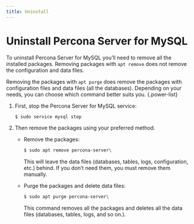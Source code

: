 ```yaml
---
title: Uninstall
---
```

# Uninstall Percona Server for MySQL

To uninstall Percona Server for MySQL you’ll need to remove all the installed packages. Removing packages with `apt remove` does not remove the configuration and data files.

Removing the packages with `apt purge` does remove the packages with configuration files and data files (all the databases). Depending on your needs, you can choose which command better suits you.
{.power-list}

1. First, stop the Percona Server for MySQL service:
    ```bash
    $ sudo service mysql stop
    ```

2. Then remove the packages using your preferred method.
    - Remove the packages:
        ```bash
        $ sudo apt remove percona-server\
        ```
        This will leave the data files (databases, tables, logs, configuration, etc.) behind. If you don’t need them, you must remove them manually.

    - Purge the packages and delete data files:
        ```bash
        $ sudo apt purge percona-server\
        ```
        This command removes all the packages and deletes all the data files (databases, tables, logs, and so on.).